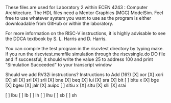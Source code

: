 These files are used for Laboratory 2 within ECEN 4243 : Computer
Architecture.  The HDL files need a Mentor Graphics (MGC) ModelSim.
Feel free to use whatever system you want to use as the program is
either downloadable from GitHub or within the laboratory. 

For more information on the RISC-V instructions, it is highly advisable
to see the DDCA textbook by S. L. Harris and D. Harris.  

You can compile the test program in the riscvtest directory by typing
make.  If you run the riscvtest.memfile simulation through the
riscvsingle.do DO file and if successful, it should write the value 25
to address 100 and print "Simulation Succeeded" to your transcript window


Should we add RV32i instructions?
Instructions to Add (16?)
[X] xor
[X] xori
[X] sll
[X] srl
[X] srli
[X] bne 
[X] beq 
[X] lui 
[X] sra 
[X] blt
[ ] bltu x
[X] bge 
[X] bgeu 
[X] jalr 
[X] auipc 
[ ] sltiu x
[X] sltu 
[X] slli
[X] srai 

[ ] lbu 
[ ] lb 
[ ] lh 
[ ] lhu 
[ ] sb
[ ] sh


